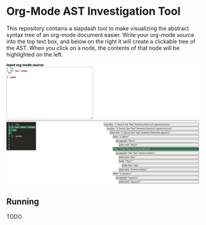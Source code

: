 # Org-Mode AST Investigation Tool
This repository contains a slapdash tool to make visualizing the abstract syntax tree of an org-mode document easier. Write your org-mode source into the top text box, and below on the right it will create a clickable tree of the AST. When you click on a node, the contents of that node will be highlighted on the left.

![Screenshot showing the interface to the org-mode abstract syntax tree investigation tool.](readme/screenshot.png?raw=true "Org-mode investigation tool interface")

## Running
TODO
